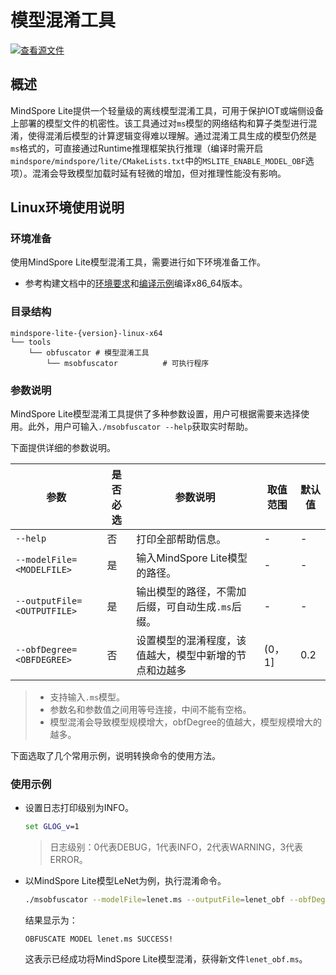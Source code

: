 # 模型混淆工具

[![查看源文件](https://mindspore-website.obs.cn-north-4.myhuaweicloud.com/website-images/r2.3.0rc2/resource/_static/logo_source.svg)](https://gitee.com/mindspore/docs/blob/r2.3.0rc2/docs/lite/docs/source_zh_cn/use/obfuscator_tool.md)

## 概述

MindSpore Lite提供一个轻量级的离线模型混淆工具，可用于保护IOT或端侧设备上部署的模型文件的机密性。该工具通过对`ms`模型的网络结构和算子类型进行混淆，使得混淆后模型的计算逻辑变得难以理解。通过混淆工具生成的模型仍然是`ms`格式的，可直接通过Runtime推理框架执行推理（编译时需开启`mindspore/mindspore/lite/CMakeLists.txt`中的`MSLITE_ENABLE_MODEL_OBF`选项）。混淆会导致模型加载时延有轻微的增加，但对推理性能没有影响。

## Linux环境使用说明

### 环境准备

使用MindSpore Lite模型混淆工具，需要进行如下环境准备工作。

- 参考构建文档中的[环境要求](https://www.mindspore.cn/lite/docs/zh-CN/r2.3.0rc2/use/build.html#环境要求)和[编译示例](https://www.mindspore.cn/lite/docs/zh-CN/r2.3.0rc2/use/build.html#编译示例)编译x86_64版本。

### 目录结构

```text
mindspore-lite-{version}-linux-x64
└── tools
    └── obfuscator # 模型混淆工具
        └── msobfuscator          # 可执行程序
```

### 参数说明

MindSpore Lite模型混淆工具提供了多种参数设置，用户可根据需要来选择使用。此外，用户可输入`./msobfuscator --help`获取实时帮助。

下面提供详细的参数说明。

| 参数                        | 是否必选 | 参数说明                                               | 取值范围 | 默认值 |
| --------------------------- | -------- | ------------------------------------------------------ | -------- | ------ |
| `--help`                    | 否       | 打印全部帮助信息。                                     | -        | -      |
| `--modelFile=<MODELFILE>`   | 是       | 输入MindSpore Lite模型的路径。                         | -        | -      |
| `--outputFile=<OUTPUTFILE>` | 是       | 输出模型的路径，不需加后缀，可自动生成`.ms`后缀。      | -        | -      |
| `--obfDegree=<OBFDEGREE>`   | 否       | 设置模型的混淆程度，该值越大，模型中新增的节点和边越多 | \(0，1]  | 0.2    |

> - 支持输入`.ms`模型。
> - 参数名和参数值之间用等号连接，中间不能有空格。
> - 模型混淆会导致模型规模增大，obfDegree的值越大，模型规模增大的越多。

下面选取了几个常用示例，说明转换命令的使用方法。

### 使用示例

- 设置日志打印级别为INFO。

  ```bat
  set GLOG_v=1
  ```

  > 日志级别：0代表DEBUG，1代表INFO，2代表WARNING，3代表ERROR。

- 以MindSpore Lite模型LeNet为例，执行混淆命令。

  ```bash
  ./msobfuscator --modelFile=lenet.ms --outputFile=lenet_obf --obfDegree=0.5
  ```

  结果显示为：

  ```text
  OBFUSCATE MODEL lenet.ms SUCCESS!
  ```

  这表示已经成功将MindSpore Lite模型混淆，获得新文件`lenet_obf.ms`。
